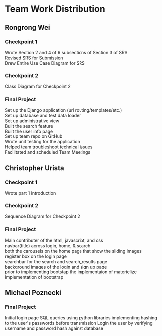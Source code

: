 # Team Work Distribution

## Rongrong Wei

### Checkpoint 1
Wrote Section 2 and 4 of 6 subsections of Section 3 of SRS  
Revised SRS for Submission  
Drew Entire Use Case Diagram for SRS  

### Checkpoint 2
Class Diagram for Checkpoint 2  

### Final Project
Set up the Django application (url routing/templates/etc.)  
Set up database and test data loader  
Set up administrative view  
Built the search feature  
Built the user info page  
Set up team repo on GitHub  
Wrote unit testing for the application  
Helped team troubleshoot technical issues  
Facilitated and scheduled Team Meetings  

## Christopher Urista

### Checkpoint 1
Wrote part 1 introduction  

### Checkpoint 2
Sequence Diagram for Checkpoint 2  

### Final Project
Main contributer of the html, javascript, and css  
navbar(title) across login, home, & search  
both the carousels on the home page that show the sliding images  
register box on the login page  
searchbar for the search and search_results page  
background images of the login and sign up page  
prior to implementing bootstap the implementaion of materielize   
implementation of bootstrap  

## Michael Poznecki

### Final Project
Initial login page
SQL queries using python libraries
implementing hashing to the user's passwords before transmission
Login the user by verifying username and password hash against database

